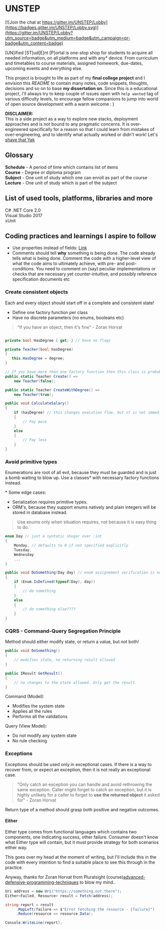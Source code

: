 # UNSTEP

[![Join the chat at https://gitter.im/UNSTEP/Lobby](https://badges.gitter.im/UNSTEP/Lobby.svg)](https://gitter.im/UNSTEP/Lobby?utm_source=badge&utm_medium=badge&utm_campaign=pr-badge&utm_content=badge)  

[UN]ified [ST]ud[E]nt [P]ortal is one-stop shop for students to acquire all needed information, on all platforms and with any* device. From curriculum and timetables to course materials, assigned homework, due-dates, upcoming events and everything else.  

This project is brought to life as part of my **final college project** and I envision this _README_ to contain many notes, code snippets, thoughts, decisions and so on to base **my dissertation on**. Since this is a educational project, I'll always try to keep couple of issues open with `help wanted` tag of  various difficulty levels, to encourage fellow companions to jump into world of open source development with a warm welcome : )  

**DISCLAIMER:**   
This is a side project as a way to explore new stacks, deployment approaches and is not bound to any pragmatic concerns. It is over-engineered specifically for a reason so that I could learn from mistakes of over-engineering, and to identify what actually worked or didn't work! Let's [shave that Yak](http://sethgodin.typepad.com/seths_blog/2005/03/dont_shave_that.html)


## Glossary
**Schedule** - A period of time which contains list of items   
**Course** - Degree or diploma program  
**Subject** - One unit of study which one can enroll as part of the course  
**Lecture** - One unit of study which is part of the subject

## List of used tools, platforms, libraries and more
C#
.NET Core 2.0  
Visual Studio 2017  
xUnit

## Coding practices and learnings I aspire to follow
- Use properties instead of fields: [Link][properties-vs-public-variables] 
- Comments should tell **why** something is being done. The code already tells what is being done. Comment the code with a higher-level view of what the code aims to ultimately achieve, with pre- and post- conditions. You need to comment on (say) peculiar implementations or checks that are necessary yet counter-intuitive, and possibly reference specification documents etc

### Create consistent objects 
Each and every object should start off in a complete and consistent state! 
- Define one factory function per class  
- Have no discrete parameters (no enums, booleans etc)

> "If you have an object, then it's fine" - Zoran Horvat
```csharp

private bool HasDegree { get; } // have no flags

private Teacher(bool hasDegree) 
{
   this.HasDegree = degree;
}

// If you have more than one factory function then this class is probably doing too much
public static Teacher Create() =>
    new Teacher(false);

public static Teacher CreateWithDegree() =>
    new Teacher(true);

public void CalculateSalary() 
{
    if (hasDegree) // this changes execution flow, but it is not immediately clear for the caller
    {
        // Pay more
    }
    else 
    {
        // Pay less
    }
}
```

### Avoid primitive types
Enumerations are root of all evil, because they must be guarded and is just a bomb waiting to blow up. Use a classes* with necessary factory functions instead.

\* Some edge cases: 
* Serialization requires primitive types. 
* ORM's, because they support enums natively and plain integers will be stored in database instead.

> Use enums only when situation requires, not because it is easy thing to do. 

```csharp
enum Day // just a syntatic shugar over :int
{
    Monday, // defaults to 0 if not specified explicitly
    Tuesday,
    Wednesday
    ...
}

public void DoSomething(Day day) // enum assignement verification is not done
{
    if (Enum.IsDefined(typeof(Day), day))
    {
        // do something
    }
    else 
    {
        // do something else????
    }
}
```

### CQRS - Command-Query Segregation Principle
Method should either modify state, or return a value, but not both!

```csharp
public void DoSomething() 
{
    // modifies state, no returning result alloved
}
```
```csharp
public IResult GetResult() 
{
    // no changes to the state allowed. Only get the result. 
}
```

Command (Model):  
   * Modifies the system state
   * Applies all the rules
   * Performs all the validations

Query (View Model):
   * Do not modify any system state
   * No rule checking 

### Exceptions
Exceptions should be used only in exceptional cases. If there is a way to recover from, or expect an exception, then it is not really an exceptional case.

>"Only catch an exception you can handle and avoid rethrowing the same exception. Caller might forget to catch an exception, but it is highly unlikely for a caller to forget to **use the returned object** it asked for" - Zoran Horvat  

Return type of a method should grasp both positive and negative outcomes.

#### Either
Either type comes from functional languages which contains two components, one indicating success, other failure. Consumer doesn't know what Either type will contain, but it must provide strategy for both scenarios either way. 

This goes over my head at the moment of writing, but I'll include this in the code with every intention to find a suitable place to see this through in the practice. 

Anyway, thanks for Zoran Horvat from Pluralsight (course)[advanced-defensive-programming-techniques] to blow my mind.. 

```csharp
Uri address = new Uri("https://something.out.there");
Either<Failed, Resource> result = Fetch(address);

string report = result
     .MapLeft(failure => $"Error fetching the resource - {failure}")
     .Reduce(resource => resource.Data);

Console.WriteLine(report);

```
<!-- All referenced links  -->
[properties-vs-public-variables]: https://blog.codinghorror.com/properties-vs-public-variables/

[advanced-defensive-programming-techniques]:(https://app.pluralsight.com/library/courses/advanced-defensive-programming-techniques/table-of-contents)